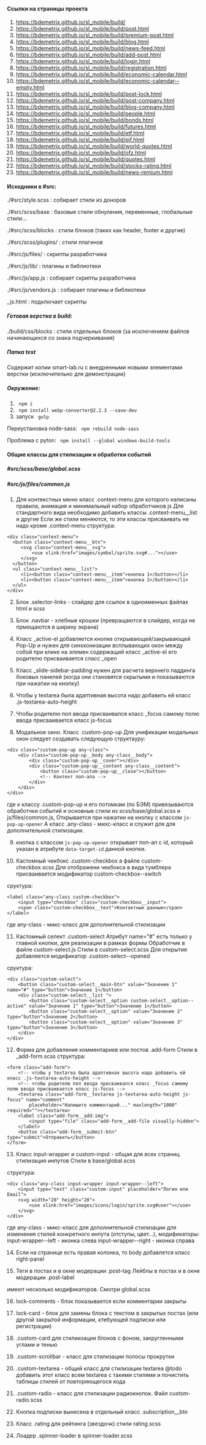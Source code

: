 #### Ссылки на страницы проекта
1) https://bdemetrix.github.io/sl_mobile/build/
2) https://bdemetrix.github.io/sl_mobile/build/post.html
3) https://bdemetrix.github.io/sl_mobile/build/premium-post.html
4) https://bdemetrix.github.io/sl_mobile/build/blog.html
5) https://bdemetrix.github.io/sl_mobile/build/news-feed.html
6) https://bdemetrix.github.io/sl_mobile/build/add-post.html
7) https://bdemetrix.github.io/sl_mobile/build/login.html
8) https://bdemetrix.github.io/sl_mobile/build/registration.html
9) https://bdemetrix.github.io/sl_mobile/build/economic-calendar.html
10) https://bdemetrix.github.io/sl_mobile/build/economic-calendar--empty.html
11) https://bdemetrix.github.io/sl_mobile/build/post-lock.html
12) https://bdemetrix.github.io/sl_mobile/build/post-company.html
13) https://bdemetrix.github.io/sl_mobile/build/blog-company.html
14) https://bdemetrix.github.io/sl_mobile/build/people.html
15) https://bdemetrix.github.io/sl_mobile/build/bonds.html
16) https://bdemetrix.github.io/sl_mobile/build/futures.html
17) https://bdemetrix.github.io/sl_mobile/build/etf.html  
18) https://bdemetrix.github.io/sl_mobile/build/pif.html  
19) https://bdemetrix.github.io/sl_mobile/build/world-quotes.html  
20) https://bdemetrix.github.io/sl_mobile/build/ofz.html  
21) https://bdemetrix.github.io/sl_mobile/build/quotes.html  
22) https://bdemetrix.github.io/sl_mobile/build/stocks-rating.html
23) https://bdemetrix.github.io/sl_mobile/build/news-remium.html


#### Исходники в #src:

./#src/style.scss
: собирает стили из доноров 

./#src/scss/base
: базовые стили обнуления, переменные, глобальные стили...

./#src/scss/blocks
: стили блоков (таких как header, footer и другие)

./#src/scss/plugins/
:  стили плагинов

./#src/js/files/
: скрипты разработчика

./#src/js/lib/
: плагины и библиотеки

./#src/js/app.js
: собирает скрипты разработчика

./#src/js/vendors.js
: собирает плагины и библиотеки

_js.html
: подключает скрипты


##### Готовая верстка в build:

./build/css/blocks
: стили отдельных блоков (за исключением файлов начинающихся со знака подчеркивания)

##### Папка test
Содержит копии smart-lab.ru с внедренными новыми элементами верстки (исключительно для демонстрации)

##### Окружение:
1)  ```  npm i  ```
2)  ```  npm install webp-converter@2.2.3 --save-dev  ```
3) запуск  ```  gulp  ```

Переустановка node-sass:   ```  npm rebuild node-sass  ```

Проблема с pyton:  ```  npm install --global windows-build-tools  ```


#### Общие классы для стилизации и обработки событий
##### #src/scss/base/global.scss
##### #src/js/files/common.js

1) Для контекстных меню класс .context-menu для которого написаны правила, анимация и минимальный набор обработчиков js
Для стандартного вида необходимо добавить классы .context-menu__list и другие
Если же стили меняются, то эти классы присваивать не надо кроме .context-menu
структура: 
```
<div class="context-menu">
  <button class="context-menu__btn">
     <svg class="context-menu__svg">
         <use xlink:href="images/symbol/sprite.svg#..."></use>
     </svg>
  </button>			
  <ul class="context-menu__list">
     <li><button class="context-menu__item">кнопка 1</button></li>
     <li><button class="context-menu__item">кнопка 2</button></li>
  </ul>
</div>
```

2) Блок .selector-links - слайдер для ссылок в одноименных файлах html и scss 

3) Блок .navbar - хлебные крошки (превращаются в слайдер, когда не прмещаются в ширину экрана)

4)  Класс _active-el добавляется кнопке открывающей/закрывающей Pop-Up и нужен для синхконизации всплывающих окон между собой при клике на элемен содержащий класс _active-el его родителю присваивается сласс _open

5) Класс _slide-sidebar-padding нужен для расчета верхнего паддинга боковых панелей (когда они становятся скрытыми и показываются при нажатии на кнопку) 

6) Чтобы у textarea была адаптивная высота надо добавить ей класс .js-textarea-auto-height

7) Чтобы родителю пол ввода присваивался класс _focus самому полю ввода присваивается класс js-focus

8) Модальное окно. Класс .custom-pop-up
Для унификации модальных окон следует создавать следующую структауру:
```
<div class="custom-pop-up any-class">
    <div class="custom-pop-up__body any-class__body">
        <div class="custom-pop-up__cover"></div>
        <div class="custom-pop-up__content any-class__content">
            <button class="custom-pop-up__close"></button>
            <!-- Контент поп-апа -->
        </div>
    </div>
</div>
```
где к классу .custom-pop-up и его потомкам (по БЭМ) привязываются обработчки событий и основные стили из 
scss/base/global.scss и js/files/common.js, Открывается при нажатии на кнопку с классом `js-pop-up-opener`
А класс .any-class - михс-класс и служит для для дополнительной стилизации.

9) кнопка с классом `js-pop-up-opener` открывает поп-ап с id, который указан в атрибуте `data-target-id` данной кнопки.

10) Кастомный чекбокс .custom-checkbox в файле custom-checkbox.scss
Для отображени чекбокса в вида тумблера присваивается модификатор custom-checkbox--switch

сруктура:
```
<label class="any-class custom-checkbox">
	<input type="checkbox" class="custom-checkbox__input">
	<span class="custom-checkbox__text">Контактные данные</span>
</label>
```
где any-class - микс-класс для дополнительной стилизации

11) Кастомный селект .custom-select
Атрибут name="#" есть только у главной кнопки, для реализации в рамках формы
Обработчик в файле custom-select.js
Стили в custom-select.scss
Для открытия добавляется модификатор .custom-select--opened

сруктура:
```
<div class="custom-select">
    <button class="custom-select__main-btn" value="Значение 1" name="#" type="button">Значение 1</button>
    <div class="custom-select__list ">
        <button class="custom-select__option custom-select__option--active" value="Значение 1" type="button">Значение 1</button>
        <button class="custom-select__option" value="Значение 2" type="button">Значение 2</button>
        <button class="custom-select__option" value="Значение 3" type="button">Значение 3</button>
    </div>
</div>
```

12) Форма для добавления комментариев или постов .add-form
Стили в _add-form.scss
структура:
```
<form class="add-form">
	<!-- чтобы у textarea была адаптивная высота надо добавить ей класс .js-textarea-auto-height -->
	<!-- чтобы родителю пол ввода присваивался класс _focus самому полю ввода присваивается класс js-focus -->
	<textarea class="add-form__textarea js-textarea-auto-height js-focus" name="comment"
		placeholder="Напишите комментарий..." maxlength="1000" required=""></textarea>
	<label class="add-form__add-img">
		<input type="file" class="add-form__add-file visually-hidden">
	</label>
	<button class="add-form__submit-btn" type="submit">Отправить</button>
</form>
```

13)  Класс input-wrapper и custom-input - общая для всех страниц стилизация инпутов 
Стили в base/global.scss

структура:
```
<div class="any-class input-wrapper input-wrapper--left">
    <input type="text" class="custom-input" placeholder="Логин или Email">
    <svg width="20" height="20">
        <use xlink:href="images/icons/login/sprite.svg#user"></use>
    </svg>
</div>
```
где any-class - микс-класс для дополнительной стилизации для изменения стилей конкретного инпута (отступы, цвет...),
модификаторы:
input-wrapper--left - иконка слева
input-wrapper--right - иконка справа

14) Если на странице есть правая колонка, то body добавлется класс right-panel

15) Теги в постах и в окне модерации .post-tag 
    Лейблы в постах и в окне модерации .post-label

имеют несколько модификаторов. Смотри global.scss

16) lock-comments - блок показывается если комментарии закрыты

17) lock-card - блок для замены блока с текстом в закрытых постах (или другой закрытой информации, ктебующей подписки или регистрации)

18) .custom-card для стилиизации блоков с фоном, закругленными углами и тенью 

19) .custom-scrollbar - класс для стилизации полосы прокрутки

20) .custom-textarea - общий класс для стилизации textarea 
@todo добавить этот класс всем textarea с такими стилями и почистить таблицы стилей от повторяющегося кода

21) .custom-radio - класс для стилизации радиокнопок. Файл custom-radio.scss

22) Кнопка подписки вынесена в отдельный класс .subscription__btn

23) Класс .rating для рейтинга (звездочк) стили rating.scss

24) Лоадер .spinner-loader в spinner-loader.scss